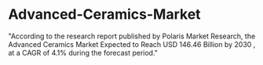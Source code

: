 # Advanced-Ceramics-Market
"According to the research report published by Polaris Market Research, the Advanced Ceramics Market Expected to Reach USD 146.46 Billion by 2030 , at a CAGR of 4.1% during the forecast period."
